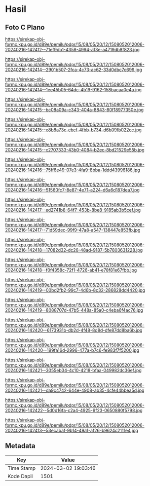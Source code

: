 # Hasil

## Foto C Plano

https://sirekap-obj-formc.kpu.go.id/d89e/pemilu/pdpr/15/08/05/20/12/1508052012006-20240216-142412--71ef9db1-4358-4994-a13e-a4719db8f823.jpg

https://sirekap-obj-formc.kpu.go.id/d89e/pemilu/pdpr/15/08/05/20/12/1508052012006-20240216-142414--2901b507-2fca-4c73-ac62-33d0dbc7c699.jpg

https://sirekap-obj-formc.kpu.go.id/d89e/pemilu/pdpr/15/08/05/20/12/1508052012006-20240216-142414--1ee45b05-64dc-4b19-9162-158bacaa0e4a.jpg

https://sirekap-obj-formc.kpu.go.id/d89e/pemilu/pdpr/15/08/05/20/12/1508052012006-20240216-142415--bc08a09a-c343-404a-8843-80f18977350e.jpg

https://sirekap-obj-formc.kpu.go.id/d89e/pemilu/pdpr/15/08/05/20/12/1508052012006-20240216-142415--e8b8a73c-ebcf-4fbb-b734-d6b09fb022cc.jpg

https://sirekap-obj-formc.kpu.go.id/d89e/pemilu/pdpr/15/08/05/20/12/1508052012006-20240216-142415--c2707333-43b0-4084-b2ec-8bd21529e55b.jpg

https://sirekap-obj-formc.kpu.go.id/d89e/pemilu/pdpr/15/08/05/20/12/1508052012006-20240216-142416--75ff6e49-07e3-4fa9-8bba-1ddd43996186.jpg

https://sirekap-obj-formc.kpu.go.id/d89e/pemilu/pdpr/15/08/05/20/12/1508052012006-20240216-142416--51560fc7-8e87-4e71-a224-d6a6d187dea7.jpg

https://sirekap-obj-formc.kpu.go.id/d89e/pemilu/pdpr/15/08/05/20/12/1508052012006-20240216-142417--ed2741b8-64f7-453b-8be8-9185ab3b5cef.jpg

https://sirekap-obj-formc.kpu.go.id/d89e/pemilu/pdpr/15/08/05/20/12/1508052012006-20240216-142417--71d59dec-99f9-47a8-a547-138447e853fb.jpg

https://sirekap-obj-formc.kpu.go.id/d89e/pemilu/pdpr/15/08/05/20/12/1508052012006-20240216-142418--17082d32-dc26-48ad-9187-5b7803631228.jpg

https://sirekap-obj-formc.kpu.go.id/d89e/pemilu/pdpr/15/08/05/20/12/1508052012006-20240216-142418--f0f4358c-72f1-4726-ab41-e78f81e67fbb.jpg

https://sirekap-obj-formc.kpu.go.id/d89e/pemilu/pdpr/15/08/05/20/12/1508052012006-20240216-142419--00bd2fb2-99c7-4d6b-8c32-286828dd4420.jpg

https://sirekap-obj-formc.kpu.go.id/d89e/pemilu/pdpr/15/08/05/20/12/1508052012006-20240216-142419--8088707d-47b5-448a-85a0-c4eba6f4ac76.jpg

https://sirekap-obj-formc.kpu.go.id/d89e/pemilu/pdpr/15/08/05/20/12/1508052012006-20240216-142420--6173931b-db2d-4f48-8d8d-dfe87dd8ba6b.jpg

https://sirekap-obj-formc.kpu.go.id/d89e/pemilu/pdpr/15/08/05/20/12/1508052012006-20240216-142420--199fa16d-2996-477a-b7c6-fe983f7f5200.jpg

https://sirekap-obj-formc.kpu.go.id/d89e/pemilu/pdpr/15/08/05/20/12/1508052012006-20240216-142421--3055eb34-4c10-4218-bfaa-049982dc36ef.jpg

https://sirekap-obj-formc.kpu.go.id/d89e/pemilu/pdpr/15/08/05/20/12/1508052012006-20240216-142421--da9c4742-644e-4908-ab35-4cfe44bbea5d.jpg

https://sirekap-obj-formc.kpu.go.id/d89e/pemilu/pdpr/15/08/05/20/12/1508052012006-20240216-142422--5d0d16fa-c2a4-4925-9f23-0650880f5798.jpg

https://sirekap-obj-formc.kpu.go.id/d89e/pemilu/pdpr/15/08/05/20/12/1508052012006-20240216-142413--53ecabaf-9b14-49a1-af26-b9624c2111e4.jpg


## Metadata

| Key        | Value               |
| ---------- | ------------------- |
| Time Stamp | 2024-03-02 19:03:46 |
| Kode Dapil | 1501                |



